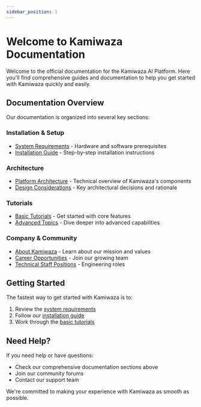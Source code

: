 ```yaml
---
sidebar_position: 1
---
```


# Welcome to Kamiwaza Documentation

Welcome to the official documentation for the Kamiwaza AI Platform. Here you'll find comprehensive guides and documentation to help you get started with Kamiwaza quickly and easily.

## Documentation Overview

Our documentation is organized into several key sections:

### Installation & Setup
- [System Requirements](installation/system_requirements_updates.md) - Hardware and software prerequisites
- [Installation Guide](installation/installation_process.md) - Step-by-step installation instructions

### Architecture
- [Platform Architecture](architecture/architecture.mmd) - Technical overview of Kamiwaza's components
- [Design Considerations](architecture/considerations.md) - Key architectural decisions and rationale

### Tutorials
- [Basic Tutorials](tutorial-basics/create-a-document.md) - Get started with core features
- [Advanced Topics](tutorial-extras/manage-docs-versions.md) - Dive deeper into advanced capabilities

### Company & Community
- [About Kamiwaza](company/kamiwaza.md) - Learn about our mission and values
- [Career Opportunities](company/jobs.md) - Join our growing team
- [Technical Staff Positions](company/mts.md) - Engineering roles

## Getting Started

The fastest way to get started with Kamiwaza is to:

1. Review the [system requirements](installation/system_requirements_updates.md)
2. Follow our [installation guide](installation/installation_process.md)
3. Work through the [basic tutorials](tutorial-basics/create-a-document.md)

## Need Help?

If you need help or have questions:

- Check our comprehensive documentation sections above
- Join our community forums
- Contact our support team

We're committed to making your experience with Kamiwaza as smooth as possible.
